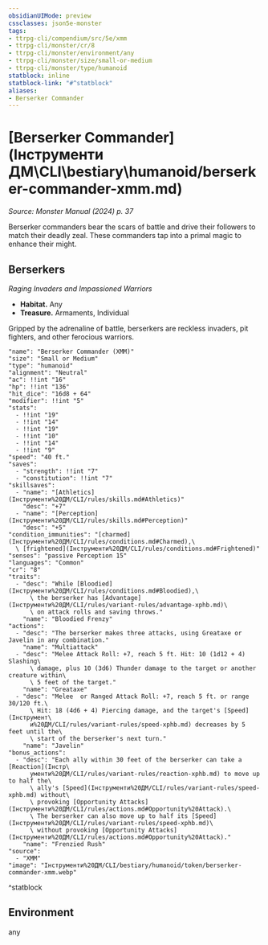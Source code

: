 ```yaml
---
obsidianUIMode: preview
cssclasses: json5e-monster
tags:
- ttrpg-cli/compendium/src/5e/xmm
- ttrpg-cli/monster/cr/8
- ttrpg-cli/monster/environment/any
- ttrpg-cli/monster/size/small-or-medium
- ttrpg-cli/monster/type/humanoid
statblock: inline
statblock-link: "#^statblock"
aliases:
- Berserker Commander
---
```

# [Berserker Commander](Інструменти ДМ\CLI\bestiary\humanoid/berserker-commander-xmm.md)
*Source: Monster Manual (2024) p. 37*  

Berserker commanders bear the scars of battle and drive their followers to match their deadly zeal. These commanders tap into a primal magic to enhance their might.

## Berserkers

*Raging Invaders and Impassioned Warriors*

- **Habitat.** Any  
- **Treasure.** Armaments, Individual  

Gripped by the adrenaline of battle, berserkers are reckless invaders, pit fighters, and other ferocious warriors.

```statblock
"name": "Berserker Commander (XMM)"
"size": "Small or Medium"
"type": "humanoid"
"alignment": "Neutral"
"ac": !!int "16"
"hp": !!int "136"
"hit_dice": "16d8 + 64"
"modifier": !!int "5"
"stats":
  - !!int "19"
  - !!int "14"
  - !!int "19"
  - !!int "10"
  - !!int "14"
  - !!int "9"
"speed": "40 ft."
"saves":
  - "strength": !!int "7"
  - "constitution": !!int "7"
"skillsaves":
  - "name": "[Athletics](Інструменти%20ДМ/CLI/rules/skills.md#Athletics)"
    "desc": "+7"
  - "name": "[Perception](Інструменти%20ДМ/CLI/rules/skills.md#Perception)"
    "desc": "+5"
"condition_immunities": "[charmed](Інструменти%20ДМ/CLI/rules/conditions.md#Charmed),\
  \ [frightened](Інструменти%20ДМ/CLI/rules/conditions.md#Frightened)"
"senses": "passive Perception 15"
"languages": "Common"
"cr": "8"
"traits":
  - "desc": "While [Bloodied](Інструменти%20ДМ/CLI/rules/conditions.md#Bloodied),\
      \ the berserker has [Advantage](Інструменти%20ДМ/CLI/rules/variant-rules/advantage-xphb.md)\
      \ on attack rolls and saving throws."
    "name": "Bloodied Frenzy"
"actions":
  - "desc": "The berserker makes three attacks, using Greataxe or Javelin in any combination."
    "name": "Multiattack"
  - "desc": "Melee Attack Roll: +7, reach 5 ft. Hit: 10 (1d12 + 4) Slashing\
      \ damage, plus 10 (3d6) Thunder damage to the target or another creature within\
      \ 5 feet of the target."
    "name": "Greataxe"
  - "desc": "Melee  or Ranged Attack Roll: +7, reach 5 ft. or range 30/120 ft.\
      \ Hit: 18 (4d6 + 4) Piercing damage, and the target's [Speed](Інструмент\
      и%20ДМ/CLI/rules/variant-rules/speed-xphb.md) decreases by 5 feet until the\
      \ start of the berserker's next turn."
    "name": "Javelin"
"bonus_actions":
  - "desc": "Each ally within 30 feet of the berserker can take a [Reaction](Інстр\
      ументи%20ДМ/CLI/rules/variant-rules/reaction-xphb.md) to move up to half the\
      \ ally's [Speed](Інструменти%20ДМ/CLI/rules/variant-rules/speed-xphb.md) without\
      \ provoking [Opportunity Attacks](Інструменти%20ДМ/CLI/rules/actions.md#Opportunity%20Attack).\
      \ The berserker can also move up to half its [Speed](Інструменти%20ДМ/CLI/rules/variant-rules/speed-xphb.md)\
      \ without provoking [Opportunity Attacks](Інструменти%20ДМ/CLI/rules/actions.md#Opportunity%20Attack)."
    "name": "Frenzied Rush"
"source":
  - "XMM"
"image": "Інструменти%20ДМ/CLI/bestiary/humanoid/token/berserker-commander-xmm.webp"
```
^statblock

## Environment

any